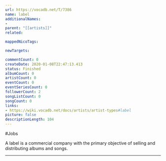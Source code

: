 ```yaml
---
url: https://vocadb.net/T/7386
name: label
additionalNames: 
- 
parent: "[[artists]]"
related:

mappedNicoTags:

newTargets:

commentCount: 0
createDate: 2020-01-08T22:47:13.413
status: Finished
albumCount: 0
artistCount: 0
eventCount: 0
eventSeriesCount: 0
followerCount: 2
songListCount: 0
songCount: 0
links: 
- https://wiki.vocadb.net/docs/artists/artist-types#label
picture: false
descriptionLength: 104
---
```


#Jobs

A label is a commercial company with the primary objective of selling and distributing albums and songs.

---

